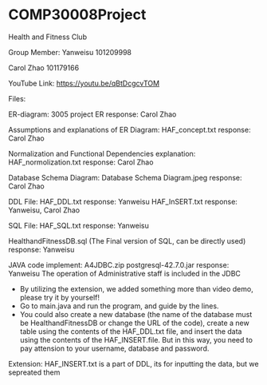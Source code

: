 # COMP30008Project
Health and Fitness Club

Group Member: 
Yanweisu 
101209998

Carol Zhao
101179166

YouTube Link: https://youtu.be/qBtDcgcvTOM

Files:

ER-diagram: 
3005 project ER
response: Carol Zhao

Assumptions and explanations of ER Diagram:
HAF_concept.txt
response: Carol Zhao

Normalization and Functional Dependencies explanation:
HAF_normolization.txt
response: Carol Zhao

Database Schema Diagram: 
Database Schema Diagram.jpeg
response: Carol Zhao

DDL File: 
HAF_DDL.txt
response: Yanweisu
HAF_InSERT.txt
response: Yanweisu, Carol Zhao

SQL File:
HAF_SQL.txt
response: Yanweisu

HealthandFitnessDB.sql (The Final version of SQL, can be directly used)
response: Yanweisu

JAVA code implement:
A4JDBC.zip
postgresql-42.7.0.jar
response: Yanweisu
The operation of Administrative staff is included in the JDBC
* By utilizing the extension, we added something more than video demo, please try it by yourself!
* Go to main.java and run the program, and guide by the lines.
* You could also create a new database (the name of the database must be HealthandFitnessDB or change the URL of the code), create a new table using the contents of the HAF_DDL.txt file, and insert the data using the contents of the HAF_INSERT.file. But in this way, you need to pay attension to your username, database and password.

Extension:
HAF_INSERT.txt is a part of DDL, its for inputting the data, but we sepreated them
